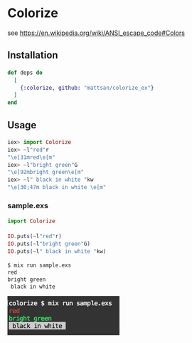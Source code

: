 # Colorize

see https://en.wikipedia.org/wiki/ANSI_escape_code#Colors

## Installation

```elixir
def deps do
  [
    {:colorize, github: "mattsan/colorize_ex"}
  ]
end
```

## Usage

```elixir
iex> import Colorize
iex> ~l"red"r
"\e[31mred\e[m"
iex> ~l"bright green"G
"\e[92mbright green\e[m"
iex> ~l" black in white "kw
"\e[30;47m black in white \e[m"
```

### sample.exs

```elixir
import Colorize

IO.puts(~l"red"r)
IO.puts(~l"bright green"G)
IO.puts(~l" black in white "kw)
```

```
$ mix run sample.exs
red
bright green
 black in white
```

![](sample_image.png)
